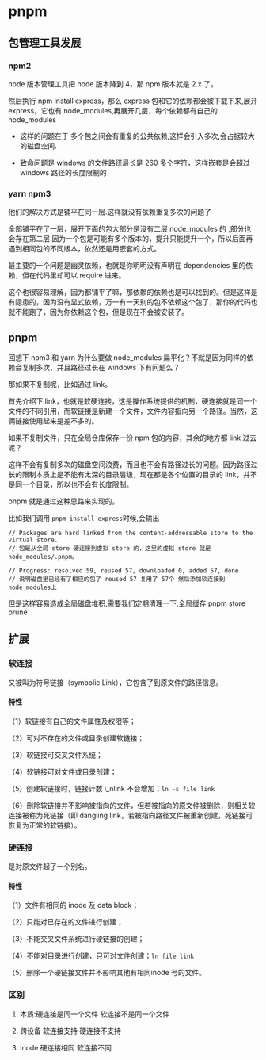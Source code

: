 # pnpm

## 包管理工具发展

### npm2

node 版本管理工具把 node 版本降到 4，那 npm 版本就是 2.x 了。

然后执行 npm install express，那么 express 包和它的依赖都会被下载下来,展开 express，它也有 node_modules,再展开几层，每个依赖都有自己的 node_modules


* 这样的问题在于 多个包之间会有重复的公共依赖,这样会引入多次,会占据较大的磁盘空间.

* 致命问题是 windows 的文件路径最长是 260 多个字符，这样嵌套是会超过 windows 路径的长度限制的


### yarn npm3

他们的解决方式是铺平在同一层.这样就没有依赖重复多次的问题了

全部铺平在了一层，展开下面的包大部分是没有二层 node_modules 的 ,部分也会存在第二层 因为一个包是可能有多个版本的，提升只能提升一个，所以后面再遇到相同包的不同版本，依然还是用嵌套的方式。

最主要的一个问题是幽灵依赖，也就是你明明没有声明在 dependencies 里的依赖，但在代码里却可以 require 进来。

这个也很容易理解，因为都铺平了嘛，那依赖的依赖也是可以找到的。但是这样是有隐患的，因为没有显式依赖，万一有一天别的包不依赖这个包了，那你的代码也就不能跑了，因为你依赖这个包，但是现在不会被安装了。


## pnpm

回想下 npm3 和 yarn 为什么要做 node_modules 扁平化？不就是因为同样的依赖会复制多次，并且路径过长在 windows 下有问题么？

那如果不复制呢，比如通过 link。

首先介绍下 link，也就是软硬连接，这是操作系统提供的机制，硬连接就是同一个文件的不同引用，而软链接是新建一个文件，文件内容指向另一个路径。当然，这俩链接使用起来是差不多的。

如果不复制文件，只在全局仓库保存一份 npm 包的内容，其余的地方都 link 过去呢？

这样不会有复制多次的磁盘空间浪费，而且也不会有路径过长的问题。因为路径过长的限制本质上是不能有太深的目录层级，现在都是各个位置的目录的 link，并不是同一个目录，所以也不会有长度限制。

pnpm 就是通过这种思路来实现的。

比如我们调用 `pnpm install express`时候,会输出

```JS
// Packages are hard linked from the content-addressable store to the virtual store.
// 包是从全局 store 硬连接到虚拟 store 的，这里的虚拟 store 就是 node_modules/.pnpm。

// Progress: resolved 59, reused 57, downloaded 0, added 57, done
// 说明磁盘里已经有了相应的包了 reused 57 复用了 57个 然后添加软连接到node_modules上
```

但是这样容易造成全局磁盘堆积,需要我们定期清理一下,全局缓存 pnpm store prune 



## 扩展

### 软连接

又被叫为符号链接（symbolic  Link），它包含了到原文件的路径信息。

#### 特性

（1）软链接有自己的文件属性及权限等；

（2）可对不存在的文件或目录创建软链接；

（3）软链接可交叉文件系统；

（4）软链接可对文件或目录创建；

（5）创建软链接时，链接计数 i_nlink 不会增加；`ln -s file link`

（6）删除软链接并不影响被指向的文件，但若被指向的原文件被删除，则相关软连接被称为死链接（即 dangling link，若被指向路径文件被重新创建，死链接可恢复为正常的软链接）。


### 硬连接

是对原文件起了一个别名。

#### 特性

（1）文件有相同的 inode 及 data block；

（2）只能对已存在的文件进行创建；

（3）不能交叉文件系统进行硬链接的创建；

（4）不能对目录进行创建，只可对文件创建；`ln file link`

（5）删除一个硬链接文件并不影响其他有相同inode 号的文件。


### 区别

1. 本质:硬连接是同一个文件 软连接不是同一个文件

2. 跨设备 软连接支持 硬连接不支持

3. inode 硬连接相同 软连接不同



